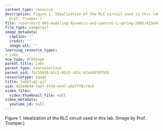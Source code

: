 ```yaml
---
content_type: resource
description: Figure 1. Idealization of the RLC circuit used in this lab. (Image by
  Prof. Trumper.)
file: /courses/2-003-modeling-dynamics-and-control-i-spring-2005/423e4b947aaf4f48e647ada77f8c7dc8_lab6fig1.gif
file_type: image/gif
image_metadata:
  caption: ''
  credit: ''
  image-alt: ''
learning_resource_types:
- Labs
ocw_type: OCWImage
parent_title: Labs
parent_type: CourseSection
parent_uid: fbc55028-b2c1-01c5-c62c-62ab407df92b
resourcetype: Image
title: lab6fig1.gif
uid: 423e4b94-7aaf-4f48-e647-ada77f8c7dc8
video_files:
  video_thumbnail_file: null
video_metadata:
  youtube_id: null
---
```

Figure 1. Idealization of the RLC circuit used in this lab. (Image by Prof. Trumper.)

